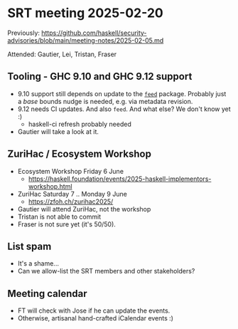 # SRT meeting 2025-02-20

Previously:
https://github.com/haskell/security-advisories/blob/main/meeting-notes/2025-02-05.md

Attended: Gautier, Lei, Tristan, Fraser

## Tooling - GHC 9.10 and GHC 9.12 support

- 9.10 support still depends on update to the
  [`feed`](https://hackage.haskell.org/package/feed) package.
  Probably just a *base* bounds nudge is needed, e.g. via metadata
  revision.
- 9.12 needs CI updates.  And also `feed`.  And what else?  We don't
  know yet :)
    - haskell-ci refresh probably needed
- Gautier will take a look at it.

## ZuriHac / Ecosystem Workshop

- Ecosystem Workshop Friday 6 June
  - https://haskell.foundation/events/2025-haskell-implementors-workshop.html
- ZuriHac Saturday 7 .. Monday 9 June
  - https://zfoh.ch/zurihac2025/
- Gautier will attend ZuriHac, not the workshop
- Tristan is not able to commit
- Fraser is not sure yet (it's 50/50).

## List spam

- It's a shame...
- Can we allow-list the SRT members and other stakeholders?

## Meeting calendar

- FT will check with Jose if he can update the events.
- Otherwise, artisanal hand-crafted iCalendar events :)
